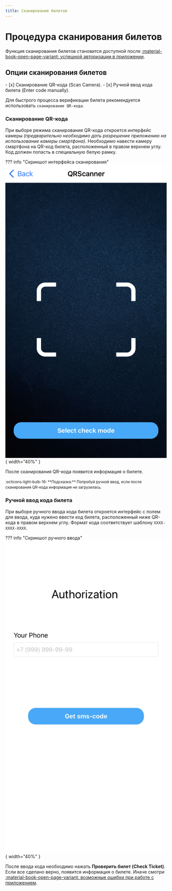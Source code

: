 ```yaml
---
title: Сканирование билетов
---
```


# Процедура сканирования билетов

Функция сканирования билетов становится доступной после [:material-book-open-page-variant: успешной авторизации в приложении](login.md). 

## Опции сканирования билетов

<div class="result" markdown>
- [x] Сканирование QR-кода (Scan Camera).
- [x] Ручной ввод кода билета (Enter code manually).
</div>

Для быстрого процесса верификации билета рекомендуется использовать `сканирование QR-кода`.

### Сканирование QR-кода

При выборе режима сканирования QR-кода откроется интерфейс камеры *(предварительно необходимо дать разрешение приложению на использование камеры смартфона)*. Необходимо навести камеру смартфона на QR-код билета, расположенный в правом верхнем углу. Код должен попасть в специальную белую рамку.

??? info "Скриншот интерфейса сканирования"
    ![Главное меню приложения](../../assets/images/app-3.jpeg){ width="40%" }

После сканирования QR-кода появится информация о билете.

<small>
  :octicons-light-bulb-16:
  **Подсказка:** Попробуй ручной ввод, если после сканирования QR-кода информация не загрузилась.
</small>

### Ручной ввод кода билета

При выборе ручного ввода кода билета откроется интерфейс с полем для ввода, куда нужено ввести код билета, расположенный ниже QR-кода в правом верхнем углу. Формат кода соответствует шаблону `XXXX-XXXX-XXXX`.

??? info "Скриншот ручного ввода"
    ![Главное меню приложения](../../assets/images/app-4.jpeg){ width="40%" }

После ввода кода необходимо нажать **Проверить билет (Check Ticket)**. Если все сделано верно, появится информация о билете. Иначе смотри [:material-book-open-page-variant: возможные ошибки при работе с приложением](errors.md).
